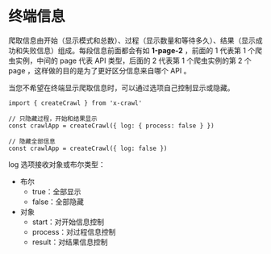 # 终端信息

爬取信息由开始（显示模式和总数）、过程（显示数量和等待多久）、结果（显示成功和失败信息）组成。每段信息前面都会有如 **1-page-2** ，前面的 1 代表第 1 个爬虫实例，中间的 page 代表 API 类型，后面的 2 代表第 1 个爬虫实例的第 2 个 page ，这样做的目的是为了更好区分信息来自哪个 API 。

当您不希望在终端显示爬取信息时，可以通过选项自己控制显示或隐藏。

```js{4,7}
import { createCrawl } from 'x-crawl'

// 只隐藏过程，开始和结果显示
const crawlApp = createCrawl({ log: { process: false } })

// 隐藏全部信息
const crawlApp = createCrawl({ log: false })
```

log 选项接收对象或布尔类型：

- 布尔
  - true：全部显示
  - false：全部隐藏
- 对象
  - start：对开始信息控制
  - process：对过程信息控制
  - result：对结果信息控制
